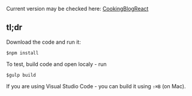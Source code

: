 Current version may be checked here: [CookingBlogReact](http://jelenabarinova.github.io/CookingBlogReact/)

## tl;dr
Download the code and run it: 

~~~
$npm install
~~~

To test, build code and open localy - run 

~~~
$gulp build
~~~

If you are using Visual Studio Code - you can build it using `⇧⌘B` (on Mac).  
